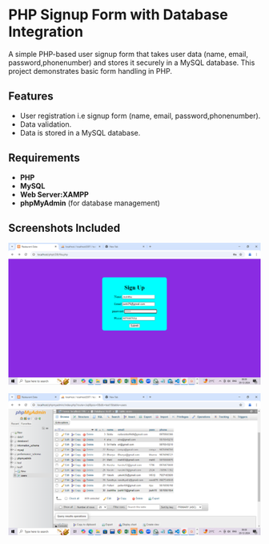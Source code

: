 # PHP Signup Form with Database Integration

A simple PHP-based user signup form that takes user data (name, email, password,phonenumber) and stores it securely in a MySQL database. This project demonstrates basic form handling in PHP.

## Features
- User registration i.e signup form (name, email, password,phonenumber).
- Data validation.
- Data is stored in a MySQL database.

## Requirements
- **PHP**
- **MySQL** 
- **Web Server:XAMPP** 
- **phpMyAdmin** (for database management)

## Screenshots Included

![Alt text](https://github.com/sivasri9833/mainflow-tasks/blob/Task1/Task3/Screenshot%20(546).png)

![Alt text](https://github.com/sivasri9833/mainflow-tasks/blob/Task1/Task3/Screenshot%20(545).png)


